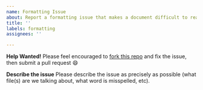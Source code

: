 ```yaml
---
name: Formatting Issue
about: Report a formatting issue that makes a document difficult to read. (please use the other template for typos, mispelled words, etc)
title: ''
labels: formatting
assignees: ''

---
```


**Help Wanted!**
Please feel encouraged to [fork this repo](https://github.com/mearns/software-engineering/fork) and fix the issue, then submit a pull request 😄

**Describe the issue**
Please describe the issue as precisely as possible (what file(s) are we talking about, what word is misspelled, etc).
